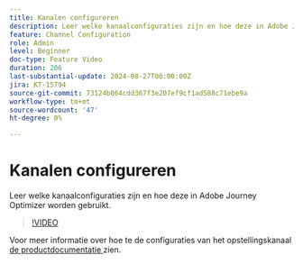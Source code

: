 ```yaml
---
title: Kanalen configureren
description: Leer welke kanaalconfiguraties zijn en hoe deze in Adobe Journey Optimizer worden gebruikt.
feature: Channel Configuration
role: Admin
level: Beginner
doc-type: Feature Video
duration: 206
last-substantial-update: 2024-08-27T00:00:00Z
jira: KT-15794
source-git-commit: 73124b064cdd367f3e207ef9cf1ad588c71ebe9a
workflow-type: tm+mt
source-wordcount: '47'
ht-degree: 0%

---
```



# Kanalen configureren

Leer welke kanaalconfiguraties zijn en hoe deze in Adobe Journey Optimizer worden gebruikt.

>[!VIDEO](https://video.tv.adobe.com/v/3433124/?learn=on)

Voor meer informatie over hoe te de configuraties van het opstellingskanaal [ de productdocumentatie ](https://experienceleague.adobe.com/en/docs/journey-optimizer/using/configuration/channel-surfaces#set-up-channel-surfaces) zien.
